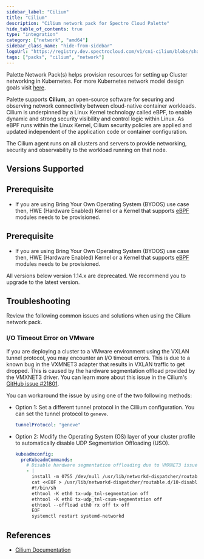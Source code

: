 ```yaml
---
sidebar_label: "Cilium"
title: "Cilium"
description: "Cilium network pack for Spectro Cloud Palette"
hide_table_of_contents: true
type: "integration"
category: ["network", "amd64"]
sidebar_class_name: "hide-from-sidebar"
logoUrl: "https://registry.dev.spectrocloud.com/v1/cni-cilium/blobs/sha256:dbc239ac739ea2939ef41dd0743b82281bc82c360326cd7c536f73f0053e2cd2?type=image.webp"
tags: ["packs", "cilium", "network"]
---
```


Palette Network Pack(s) helps provision resources for setting up Cluster networking in Kubernetes. For more Kubernetes
network model design goals visit
[here](https://kubernetes.io/docs/concepts/cluster-administration/networking/#the-kubernetes-network-model).

Palette supports **Cilium**, an open-source software for securing and observing network connectivity between
cloud-native container workloads. Cilium is underpinned by a Linux Kernel technology called eBPF, to enable dynamic and
strong security visibility and control logic within Linux. As eBPF runs within the Linux Kernel, Cilium security
policies are applied and updated independent of the application code or container configuration.

The Cilium agent runs on all clusters and servers to provide networking, security and observability to the workload
running on that node.

## Versions Supported

<Tabs>
<TabItem label="1.15.x" value="1.15.x">

## Prerequisite

- If you are using Bring Your Own Operating System (BYOOS) use case then, HWE (Hardware Enabled) Kernel or a Kernel that
  supports [eBPF](https://ebpf.io/) modules needs to be provisioned.

</TabItem>

<TabItem label="1.14.x" value="1.14.x">

## Prerequisite

- If you are using Bring Your Own Operating System (BYOOS) use case then, HWE (Hardware Enabled) Kernel or a Kernel that
  supports [eBPF](https://ebpf.io/) modules needs to be provisioned.

</TabItem>
<TabItem label="Deprecated" value="Deprecated">

All versions below version 1.14.x are deprecated. We recommend you to upgrade to the latest version.

</TabItem>

</Tabs>

## Troubleshooting

Review the following common issues and solutions when using the Cilium network pack.

### I/O Timeout Error on VMware

If you are deploying a cluster to a VMware environment using the VXLAN tunnel protocol, you may encounter an I/O timeout
errors. This is due to a known bug in the VXMNET3 adapter that results in VXLAN traffic to get dropped. This is caused
by the hardware segmentation offload provided by the VMXNET3 driver. You can learn more about this issue in the Cilium's
[GitHub issue #21801](https://github.com/cilium/cilium/issues/21801).

You can workaround the issue by using one of the two following methods:

- Option 1: Set a different tunnel protocol in the Ciliium configuration. You can set the tunnel protocol to `geneve`.

  ```yaml
  tunnelProtocol: "geneve"
  ```

- Option 2: Modify the Operating System (OS) layer of your cluster profile to automatically disable UDP Segmentation
  Offloading (USO).

  ```yaml
  kubeadmconfig:
    preKubeadmCommands:
      # Disable hardware segmentation offloading due to VMXNET3 issue
      - |
        install -m 0755 /dev/null /usr/lib/networkd-dispatcher/routable.d/10-disable-offloading
        cat <<EOF > /usr/lib/networkd-dispatcher/routable.d/10-disable-offloading
        #!/bin/sh
        ethtool -K eth0 tx-udp_tnl-segmentation off
        ethtool -K eth0 tx-udp_tnl-csum-segmentation off
        ethtool --offload eth0 rx off tx off
        EOF
        systemctl restart systemd-networkd
  ```

## References

- [Cilium Documentation](https://docs.cilium.io/en/stable)

